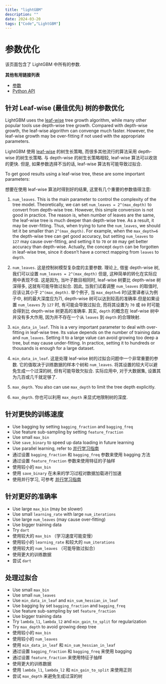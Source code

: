 ```yaml
---
title: "lightGBM"
description: ""
date: 2024-03-20
tags: ["Code","LightGBM"]
---
```

# 参数优化

该页面包含了 LightGBM 中所有的参数.

**其他有用链接列表**

*   [参数](./Parameters.rst)
*   [Python API](./Python-API.rst)

## 针对 Leaf-wise (最佳优先) 树的参数优化

LightGBM uses the [leaf-wise](./Features.rst#leaf-wise-best-first-tree-growth) tree growth algorithm, while many other popular tools use depth-wise tree growth. Compared with depth-wise growth, the leaf-wise algorithm can convenge much faster. However, the leaf-wise growth may be over-fitting if not used with the appropriate parameters.

LightGBM 使用 [leaf-wise](./Features.rst#leaf-wise-best-first-tree-growth) 的树生长策略, 而很多其他流行的算法采用 depth-wise 的树生长策略. 与 depth-wise 的树生长策略相较, leaf-wise 算法可以收敛的更快. 但是, 如果参数选择不当的话, leaf-wise 算法有可能导致过拟合.

To get good results using a leaf-wise tree, these are some important parameters:

想要在使用 leaf-wise 算法时得到好的结果, 这里有几个重要的参数值得注意:

1.  `num_leaves`. This is the main parameter to control the complexity of the tree model. Theoretically, we can set `num_leaves = 2^(max_depth)` to convert from depth-wise tree. However, this simple conversion is not good in practice. The reason is, when number of leaves are the same, the leaf-wise tree is much deeper than depth-wise tree. As a result, it may be over-fitting. Thus, when trying to tune the `num_leaves`, we should let it be smaller than `2^(max_depth)`. For example, when the `max_depth=6` the depth-wise tree can get good accuracy, but setting `num_leaves` to `127` may cause over-fitting, and setting it to `70` or `80` may get better accuracy than depth-wise. Actually, the concept `depth` can be forgotten in leaf-wise tree, since it doesn’t have a correct mapping from `leaves` to `depth`.

1.  `num_leaves`. 这是控制树模型复杂度的主要参数. 理论上, 借鉴 depth-wise 树, 我们可以设置 `num_leaves = 2^(max_depth)` 但是, 这种简单的转化在实际应用中表现不佳. 这是因为, 当叶子数目相同时, leaf-wise 树要比 depth-wise 树深得多, 这就有可能导致过拟合. 因此, 当我们试着调整 `num_leaves` 的取值时, 应该让其小于 `2^(max_depth)`. 举个例子, 当 `max_depth=6` 时(这里译者认为例子中, 树的最大深度应为7), depth-wise 树可以达到较高的准确率.但是如果设置 `num_leaves` 为 `127` 时, 有可能会导致过拟合, 而将其设置为 `70` 或 `80` 时可能会得到比 depth-wise 树更高的准确率. 其实, `depth` 的概念在 leaf-wise 树中并没有多大作用, 因为并不存在一个从 `leaves` 到 `depth` 的合理映射.
2.  `min_data_in_leaf`. This is a very important parameter to deal with over-fitting in leaf-wise tree. Its value depends on the number of training data and `num_leaves`. Setting it to a large value can avoid growing too deep a tree, but may cause under-fitting. In practice, setting it to hundreds or thousands is enough for a large dataset.

1.  `min_data_in_leaf`. 这是处理 leaf-wise 树的过拟合问题中一个非常重要的参数. 它的值取决于训练数据的样本个树和 `num_leaves`. 将其设置的较大可以避免生成一个过深的树, 但有可能导致欠拟合. 实际应用中, 对于大数据集, 设置其为几百或几千就足够了.
2.  `max_depth`. You also can use `max_depth` to limit the tree depth explicitly.

1.  `max_depth`. 你也可以利用 `max_depth` 来显式地限制树的深度.

## 针对更快的训练速度

*   Use bagging by setting `bagging_fraction` and `bagging_freq`
*   Use feature sub-sampling by setting `feature_fraction`
*   Use small `max_bin`
*   Use `save_binary` to speed up data loading in future learning
*   Use parallel learning, refer to [并行学习指南](./Parallel-Learning-Guide.rst)
*   通过设置 `bagging_fraction` 和 `bagging_freq` 参数来使用 bagging 方法
*   通过设置 `feature_fraction` 参数来使用特征的子抽样
*   使用较小的 `max_bin`
*   使用 `save_binary` 在未来的学习过程对数据加载进行加速
*   使用并行学习, 可参考 [并行学习指南](./Parallel-Learning-Guide.rst)

## 针对更好的准确率

*   Use large `max_bin` (may be slower)
*   Use small `learning_rate` with large `num_iterations`
*   Use large `num_leaves` (may cause over-fitting)
*   Use bigger training data
*   Try `dart`
*   使用较大的 `max_bin` （学习速度可能变慢）
*   使用较小的 `learning_rate` 和较大的 `num_iterations`
*   使用较大的 `num_leaves` （可能导致过拟合）
*   使用更大的训练数据
*   尝试 `dart`

## 处理过拟合

*   Use small `max_bin`
*   Use small `num_leaves`
*   Use `min_data_in_leaf` and `min_sum_hessian_in_leaf`
*   Use bagging by set `bagging_fraction` and `bagging_freq`
*   Use feature sub-sampling by set `feature_fraction`
*   Use bigger training data
*   Try `lambda_l1`, `lambda_l2` and `min_gain_to_split` for regularization
*   Try `max_depth` to avoid growing deep tree
*   使用较小的 `max_bin`
*   使用较小的 `num_leaves`
*   使用 `min_data_in_leaf` 和 `min_sum_hessian_in_leaf`
*   通过设置 `bagging_fraction` 和 `bagging_freq` 来使用 bagging
*   通过设置 `feature_fraction` 来使用特征子抽样
*   使用更大的训练数据
*   使用 `lambda_l1`, `lambda_l2` 和 `min_gain_to_split` 来使用正则
*   尝试 `max_depth` 来避免生成过深的树
